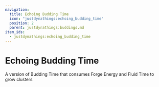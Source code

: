 ```yaml
---
navigation:
  title: Echoing Budding Time
  icon: "justdynathings:echoing_budding_time"
  position: 2
  parent: justdynathings:buddings.md
item_ids:
  - justdynathings:echoing_budding_time
---
```


# Echoing Budding Time

A version of Budding Time that consumes Forge Energy and Fluid Time to grow clusters

<BlockImage id="justdynathings:echoing_budding_time" p:alive="false" scale="4.0"/>

<BlockImage id="justdynathings:echoing_budding_time" p:alive="true" scale="4.0"/>

<RecipeFor id="justdynathings:echoing_budding_time" />
